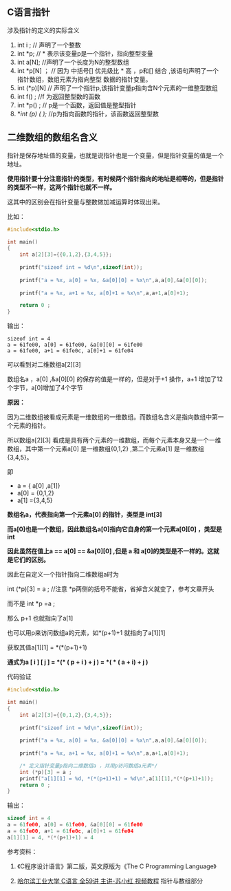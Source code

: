 ## C语言指针

涉及指针的定义的实际含义

1. int i ;   // 声明了一个整数
2. int *p;  // * 表示该变量p是一个指针，指向整型变量
3. int a[N];  //声明了一个长度为N的整型数组
4. int  *p[N] ；  // 因为 中括号[] 优先级比 \* 高 ，p和[] 结合 ,该语句声明了一个指针数组，数组元素为指向整型                              数据的指针变量。
5. int (*p)[N]   // 声明了一个指针p,该指针变量p指向含N个元素的一维整型数组
6. int f() ;  //f 为返回整型数的函数
7. int *p() ; // p是一个函数，返回值是整型指针
8. **int (*p) ( );**  //p为指向函数的指针，该函数返回整型数



## 二维数组的数组名含义



指针是保存地址值的变量，也就是说指针也是一个变量，但是指针变量的值是一个地址。

**使用指针要十分注意指针的类型，有时候两个指针指向的地址是相等的，但是指针的类型不一样，这两个指针也就不一样。**

这其中的区别会在指针变量与整数做加减运算时体现出来。

比如：

```c
#include<stdio.h>

int main()
{
    int a[2][3]={{0,1,2},{3,4,5}};
    
    printf("sizeof int = %d\n",sizeof(int));
    
    printf("a = %x, a[0] = %x, &a[0][0] = %x\n",a,a[0],&a[0][0]);
    
    printf("a = %x, a+1 = %x, a[0]+1 = %x\n",a,a+1,a[0]+1);

    return 0 ;
}
```



输出：

```text
sizeof int = 4
a = 61fe00, a[0] = 61fe00, &a[0][0] = 61fe00
a = 61fe00, a+1 = 61fe0c, a[0]+1 = 61fe04 
```

可以看到对二维数组a\[2][3]

数组名a ，a[0] ,&a\[0][0] 的保存的值是一样的，但是对于+1 操作，a+1 增加了12个字节，a[0]增加了4个字节

**原因：**

因为二维数组被看成元素是一维数组的一维数组。而数组名含义是指向数组中第一个元素的指针。

所以数组a\[2][3] 看成是具有两个元素的一维数组，而每个元素本身又是一个一维数组，其中第一个元素a[0] 是一维数组{0,1,2} ,第二个元素a[1] 是一维数组{3,4,5}。

即

- a = { a[0] ,a[1]}
- a[0] = {0,1,2}
- a[1] ={3,4,5}

**数组名a，代表指向第一个元素a[0] 的指针，类型是 int[3]**

**而a[0]也是一个数组，因此数组名a[0]指向它自身的第一个元素a\[0][0] ，类型是 int** 

**因此虽然在值上a == a[0] == &a\[0][0] ,但是 a 和 a[0]的类型是不一样的。这就是它们的区别。**



因此在自定义一个指针指向二维数组a时为

int (*p)[3] = a ;   //注意 *p两侧的括号不能省，省掉含义就变了，参考文章开头

而不是 int *p =a ;

那么 p+1 也就指向了a[1]

也可以用p来访问数组a的元素，如*(p+1)+1 就指向了a\[1][1]

获取其值a\[1][1] = \*(*(p+1)+1)

**通式为a \[ i ] [ j ] = \*(\* ( p + i ) + j ) = \*( \* ( a + i) + j )**



代码验证

```c
#include<stdio.h>

int main()
{
    int a[2][3]={{0,1,2},{3,4,5}};
    
    printf("sizeof int = %d\n",sizeof(int));
    
    printf("a = %x, a[0] = %x, &a[0][0] = %x\n",a,a[0],&a[0][0]);
    
    printf("a = %x, a+1 = %x, a[0]+1 = %x\n",a,a+1,a[0]+1);

    /* 定义指针变量p指向二维数组a ，并用p访问数组a元素*/
    int (*p)[3] = a ;
    printf("a[1][1] = %d, *(*(p+1)+1) = %d\n",a[1][1],*(*(p+1)+1));
    return 0 ;
}
```

输出：

```c
sizeof int = 4
a = 61fe00, a[0] = 61fe00, &a[0][0] = 61fe00
a = 61fe00, a+1 = 61fe0c, a[0]+1 = 61fe04
a[1][1] = 4, *(*(p+1)+1) = 4
```

参考资料：

1. 《C程序设计语言》第二版，英文原版为《The C Programming Language》

2. [哈尔滨工业大学 C语言 全59讲 主讲-苏小红 视频教程](https://www.bilibili.com/video/BV1hx411h73g?spm_id_from=333.999.0.0) 指针与数组部分

